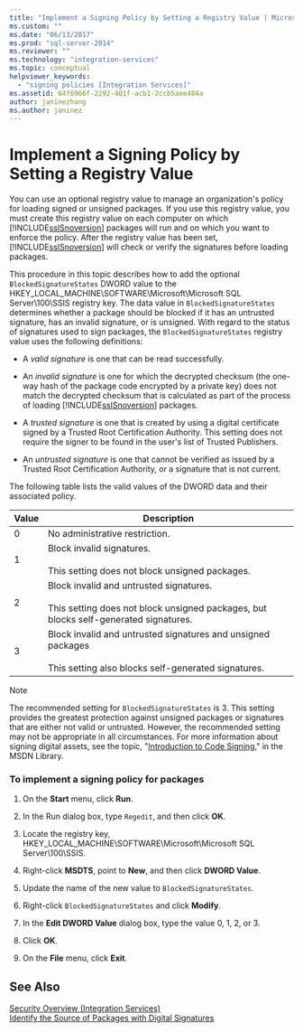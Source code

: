 ```yaml
---
title: "Implement a Signing Policy by Setting a Registry Value | Microsoft Docs"
ms.custom: ""
ms.date: "06/13/2017"
ms.prod: "sql-server-2014"
ms.reviewer: ""
ms.technology: "integration-services"
ms.topic: conceptual
helpviewer_keywords: 
  - "signing policies [Integration Services]"
ms.assetid: 64f6966f-2292-401f-acb1-2ccb5aee484a
author: janinezhang
ms.author: janinez
---
```

# Implement a Signing Policy by Setting a Registry Value
  You can use an optional registry value to manage an organization's policy for loading signed or unsigned packages. If you use this registry value, you must create this registry value on each computer on which [!INCLUDE[ssISnoversion](../includes/ssisnoversion-md.md)] packages will run and on which you want to enforce the policy. After the registry value has been set, [!INCLUDE[ssISnoversion](../includes/ssisnoversion-md.md)] will check or verify the signatures before loading packages.  
  
 This procedure in this topic describes how to add the optional `BlockedSignatureStates` DWORD value to the HKEY_LOCAL_MACHINE\SOFTWARE\Microsoft\Microsoft SQL Server\100\SSIS registry key. The data value in `BlockedSignatureStates` determines whether a package should be blocked if it has an untrusted signature, has an invalid signature, or is unsigned. With regard to the status of signatures used to sign packages, the `BlockedSignatureStates` registry value uses the following definitions:  
  
-   A *valid signature* is one that can be read successfully.  
  
-   An *invalid signature* is one for which the decrypted checksum (the one-way hash of the package code encrypted by a private key) does not match the decrypted checksum that is calculated as part of the process of loading [!INCLUDE[ssISnoversion](../includes/ssisnoversion-md.md)] packages.  
  
-   A *trusted signature* is one that is created by using a digital certificate signed by a Trusted Root Certification Authority. This setting does not require the signer to be found in the user's list of Trusted Publishers.  
  
-   An *untrusted signature* is one that cannot be verified as issued by a Trusted Root Certification Authority, or a signature that is not current.  
  
 The following table lists the valid values of the DWORD data and their associated policy.  
  
|Value|Description|  
|-----------|-----------------|  
|0|No administrative restriction.|  
|1|Block invalid signatures.<br /><br /> This setting does not block unsigned packages.|  
|2|Block invalid and untrusted signatures.<br /><br /> This setting does not block unsigned packages, but blocks self-generated signatures.|  
|3|Block invalid and untrusted signatures and unsigned packages<br /><br /> This setting also blocks self-generated signatures.|  
  
> [!NOTE]  
>  The recommended setting for `BlockedSignatureStates` is 3. This setting provides the greatest protection against unsigned packages or signatures that are either not valid or untrusted. However, the recommended setting may not be appropriate in all circumstances. For more information about signing digital assets, see the topic, "[Introduction to Code Signing](https://go.microsoft.com/fwlink/?LinkId=51414)," in the MSDN Library.  
  
### To implement a signing policy for packages  
  
1.  On the **Start** menu, click **Run**.  
  
2.  In the Run dialog box, type `Regedit`, and then click **OK**.  
  
3.  Locate the registry key, HKEY_LOCAL_MACHINE\SOFTWARE\Microsoft\Microsoft SQL Server\100\SSIS.  
  
4.  Right-click **MSDTS**, point to **New**, and then click **DWORD Value**.  
  
5.  Update the name of the new value to `BlockedSignatureStates`.  
  
6.  Right-click `BlockedSignatureStates` and click **Modify**.  
  
7.  In the **Edit DWORD Value** dialog box, type the value 0, 1, 2, or 3.  
  
8.  Click **OK**.  
  
9. On the **File** menu, click **Exit**.  
  
## See Also  
 [Security Overview &#40;Integration Services&#41;](security/security-overview-integration-services.md)   
 [Identify the Source of Packages with Digital Signatures](security/identify-the-source-of-packages-with-digital-signatures.md)  
  
  
